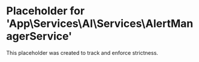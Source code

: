 ﻿# Placeholder for 'App\Services\AI\Services\AlertManagerService'
This placeholder was created to track and enforce strictness.
